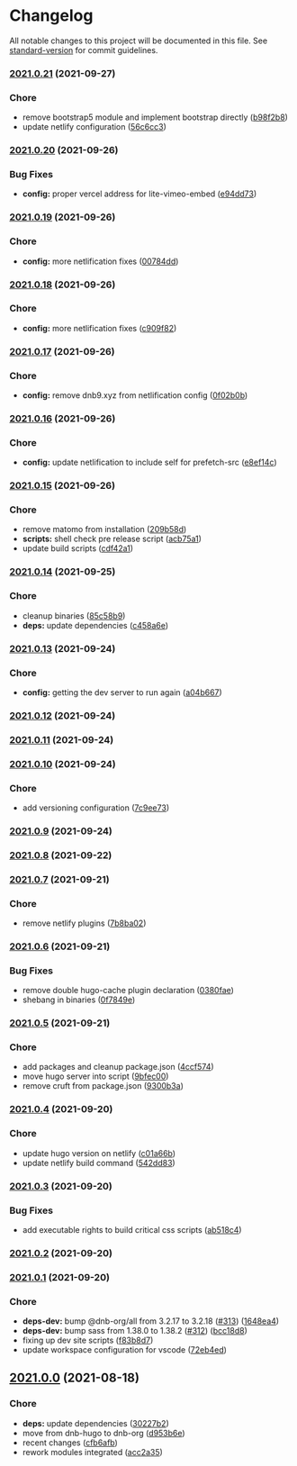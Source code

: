 # Changelog

All notable changes to this project will be documented in this file. See [standard-version](https://github.com/conventional-changelog/standard-version) for commit guidelines.

### [2021.0.21](https://github.com/davidsneighbour/samui-samui.de/compare/v2021.0.20...v2021.0.21) (2021-09-27)


### Chore

* remove bootstrap5 module and implement bootstrap directly ([b98f2b8](https://github.com/davidsneighbour/samui-samui.de/commit/b98f2b8e8a98937189719e28bcb8640d54a8464d))
* update netlify configuration ([56c6cc3](https://github.com/davidsneighbour/samui-samui.de/commit/56c6cc386e573611d3431246997e310a216caf3e))

### [2021.0.20](https://github.com/davidsneighbour/samui-samui.de/compare/v2021.0.19...v2021.0.20) (2021-09-26)


### Bug Fixes

* **config:** proper vercel address for lite-vimeo-embed ([e94dd73](https://github.com/davidsneighbour/samui-samui.de/commit/e94dd73cd63bf9eebb43ffdd569846994da13f1b))

### [2021.0.19](https://github.com/davidsneighbour/samui-samui.de/compare/v2021.0.18...v2021.0.19) (2021-09-26)


### Chore

* **config:** more netlification fixes ([00784dd](https://github.com/davidsneighbour/samui-samui.de/commit/00784dd52115ee8d12e808fa3ec9ae5317b2afc3))

### [2021.0.18](https://github.com/davidsneighbour/samui-samui.de/compare/v2021.0.17...v2021.0.18) (2021-09-26)


### Chore

* **config:** more netlification fixes ([c909f82](https://github.com/davidsneighbour/samui-samui.de/commit/c909f821209668888ce1bfb4faaf883d2d816095))

### [2021.0.17](https://github.com/davidsneighbour/samui-samui.de/compare/v2021.0.16...v2021.0.17) (2021-09-26)


### Chore

* **config:** remove dnb9.xyz from netlification config ([0f02b0b](https://github.com/davidsneighbour/samui-samui.de/commit/0f02b0bb5459788ddc161150d1e7ac530ffaec34))

### [2021.0.16](https://github.com/davidsneighbour/samui-samui.de/compare/v2021.0.15...v2021.0.16) (2021-09-26)


### Chore

* **config:** update netlification to include self for prefetch-src ([e8ef14c](https://github.com/davidsneighbour/samui-samui.de/commit/e8ef14caf2a64efbcf9edeaa01ca3988398940af))

### [2021.0.15](https://github.com/davidsneighbour/samui-samui.de/compare/v2021.0.14...v2021.0.15) (2021-09-26)


### Chore

* remove matomo from installation ([209b58d](https://github.com/davidsneighbour/samui-samui.de/commit/209b58da857805d80175261cb827f570dcac14ee))
* **scripts:** shell check pre release script ([acb75a1](https://github.com/davidsneighbour/samui-samui.de/commit/acb75a1001c8995812718961bbeb80dd7b615eba))
* update build scripts ([cdf42a1](https://github.com/davidsneighbour/samui-samui.de/commit/cdf42a1b8604af7a2082eea4a98b7dca23b4eb58))

### [2021.0.14](https://github.com/davidsneighbour/samui-samui.de/compare/v2021.0.13...v2021.0.14) (2021-09-25)


### Chore

* cleanup binaries ([85c58b9](https://github.com/davidsneighbour/samui-samui.de/commit/85c58b9f5d13e0263d4c32bf2ab4c758a01d2351))
* **deps:** update dependencies ([c458a6e](https://github.com/davidsneighbour/samui-samui.de/commit/c458a6ee8dd6e8f478aaef6ce8c79867f5043d48))

### [2021.0.13](https://github.com/davidsneighbour/samui-samui.de/compare/v2021.0.12...v2021.0.13) (2021-09-24)


### Chore

* **config:** getting the dev server to run again ([a04b667](https://github.com/davidsneighbour/samui-samui.de/commit/a04b66751c5930a76813133a928338ec2ecca54b))

### [2021.0.12](https://github.com/davidsneighbour/samui-samui.de/compare/v2021.0.11...v2021.0.12) (2021-09-24)

### [2021.0.11](https://github.com/davidsneighbour/samui-samui.de/compare/v2021.0.10...v2021.0.11) (2021-09-24)

### [2021.0.10](https://github.com/davidsneighbour/samui-samui.de/compare/v2021.0.9...v2021.0.10) (2021-09-24)


### Chore

* add versioning configuration ([7c9ee73](https://github.com/davidsneighbour/samui-samui.de/commit/7c9ee738732f6641c6afe767caf8d73ce02c5883))

### [2021.0.9](https://github.com/davidsneighbour/samui-samui.de/compare/v2021.0.8...v2021.0.9) (2021-09-24)

### [2021.0.8](https://github.com/davidsneighbour/samui-samui.de/compare/v2021.0.7...v2021.0.8) (2021-09-22)

### [2021.0.7](https://github.com/davidsneighbour/samui-samui.de/compare/v2021.0.6...v2021.0.7) (2021-09-21)


### Chore

* remove netlify plugins ([7b8ba02](https://github.com/davidsneighbour/samui-samui.de/commit/7b8ba02405ce04009791c479b62635816fdb2240))

### [2021.0.6](https://github.com/davidsneighbour/samui-samui.de/compare/v2021.0.5...v2021.0.6) (2021-09-21)


### Bug Fixes

* remove double hugo-cache plugin declaration ([0380fae](https://github.com/davidsneighbour/samui-samui.de/commit/0380fae8f4209046fe7fa085ade9bca14d000f1d))
* shebang in binaries ([0f7849e](https://github.com/davidsneighbour/samui-samui.de/commit/0f7849e8155f94b9799cfb4da87f639202604418))

### [2021.0.5](https://github.com/davidsneighbour/samui-samui.de/compare/v2021.0.4...v2021.0.5) (2021-09-21)


### Chore

* add packages and cleanup package.json ([4ccf574](https://github.com/davidsneighbour/samui-samui.de/commit/4ccf5747481d7a2d43bd7680635c1b008e4cfbd7))
* move hugo server into script ([9bfec00](https://github.com/davidsneighbour/samui-samui.de/commit/9bfec005cd5068326294fd2d14f4be84e1fcd408))
* remove cruft from package.json ([9300b3a](https://github.com/davidsneighbour/samui-samui.de/commit/9300b3abc5d138217f0238adbb7ade33066b712b))

### [2021.0.4](https://github.com/davidsneighbour/samui-samui.de/compare/v2021.0.3...v2021.0.4) (2021-09-20)


### Chore

* update hugo version on netlify ([c01a66b](https://github.com/davidsneighbour/samui-samui.de/commit/c01a66b6f009142e427aa6685a4fe2abc9da8d74))
* update netlify build command ([542dd83](https://github.com/davidsneighbour/samui-samui.de/commit/542dd836638fac713c10653099de146f81ac5f12))

### [2021.0.3](https://github.com/davidsneighbour/samui-samui.de/compare/v2021.0.2...v2021.0.3) (2021-09-20)


### Bug Fixes

* add executable rights to build critical css scripts ([ab518c4](https://github.com/davidsneighbour/samui-samui.de/commit/ab518c4afda5d9d9d31e646ef0a8e2d1b24afeb0))

### [2021.0.2](https://github.com/davidsneighbour/samui-samui.de/compare/v2021.0.1...v2021.0.2) (2021-09-20)

### [2021.0.1](https://github.com/davidsneighbour/samui-samui.de/compare/v2021.0.0...v2021.0.1) (2021-09-20)


### Chore

* **deps-dev:** bump @dnb-org/all from 3.2.17 to 3.2.18 ([#313](https://github.com/davidsneighbour/samui-samui.de/issues/313)) ([1648ea4](https://github.com/davidsneighbour/samui-samui.de/commit/1648ea45be0df4fb0cdc09b81090daceab6ab8a8))
* **deps-dev:** bump sass from 1.38.0 to 1.38.2 ([#312](https://github.com/davidsneighbour/samui-samui.de/issues/312)) ([bcc18d8](https://github.com/davidsneighbour/samui-samui.de/commit/bcc18d807ca5eb17184e099252357012467845e1))
* fixing up dev site scripts ([f83b8d7](https://github.com/davidsneighbour/samui-samui.de/commit/f83b8d7f2d5dc66d5c1754d289c58db0d1adbb37))
* update workspace configuration for vscode ([72eb4ed](https://github.com/davidsneighbour/samui-samui.de/commit/72eb4ed8843b75557bca83f7eceaa4f29122fbb7))

## [2021.0.0](https://github.com/davidsneighbour/samui-samui.de/compare/v1.1.149...v2021.0.0) (2021-08-18)


### Chore

* **deps:** update dependencies ([30227b2](https://github.com/davidsneighbour/samui-samui.de/commit/30227b23bf0eb0cd4c26b6ba840c3eef88be955f))
* move from dnb-hugo to dnb-org ([d953b6e](https://github.com/davidsneighbour/samui-samui.de/commit/d953b6e5380441732a58786da970015c954105f3))
* recent changes ([cfb6afb](https://github.com/davidsneighbour/samui-samui.de/commit/cfb6afb0d81ea36df43040c1ad8016f72a19739a))
* rework modules integrated ([acc2a35](https://github.com/davidsneighbour/samui-samui.de/commit/acc2a35a95aca834b223e669c0b94854bbd6ad00))

